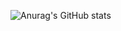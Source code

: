 ![Anurag's GitHub stats](https://github-readme-stats.vercel.app/api?username=anuraghazra&show_icons=true&theme=algolia)
